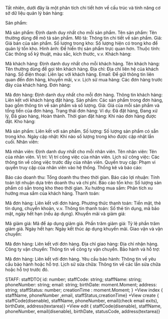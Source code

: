 Tất nhiên, dưới đây là một phân tích chi tiết hơn về cấu trúc và tính năng cơ sở dữ liệu quản lý bán hàng:

Sản phẩm:

Mã sản phẩm: Định danh duy nhất cho mỗi sản phẩm.
Tên sản phẩm: Tên thường dùng để mô tả sản phẩm.
Mô tả: Thông tin chi tiết về sản phẩm.
Giá: Giá bán của sản phẩm.
Số lượng trong kho: Số lượng hiện có trong kho để quản lý tồn kho.
Hình ảnh: Để hiển thị sản phẩm trực quan hơn.
Thuộc tính: Các thông số kỹ thuật, màu sắc, kích thước, v.v.
Khách hàng:

Mã khách hàng: Định danh duy nhất cho mỗi khách hàng.
Tên khách hàng: Tên thường dùng để gọi tên khách hàng.
Địa chỉ: Địa chỉ liên hệ của khách hàng.
Số điện thoại: Liên lạc với khách hàng.
Email: Để gửi thông tin liên quan đến đơn hàng, khuyến mãi, v.v.
Lịch sử mua hàng: Các đơn hàng trước đây của khách hàng.
Đơn hàng:

Mã đơn hàng: Định danh duy nhất cho mỗi đơn hàng.
Thông tin khách hàng: Liên kết với khách hàng đặt hàng.
Sản phẩm: Các sản phẩm trong đơn hàng, bao gồm thông tin về sản phẩm và số lượng.
Giá: Giá của mỗi sản phẩm và tổng tiền của đơn hàng.
Trạng thái đơn hàng: Ví dụ: Đã đặt hàng, Đang xử lý, Đã giao hàng, Hoàn thành.
Thời gian đặt hàng: Khi nào đơn hàng được đặt.
Kho hàng:

Mã sản phẩm: Liên kết với sản phẩm.
Số lượng: Số lượng sản phẩm có sẵn trong kho.
Ngày cập nhật: Khi nào số lượng trong kho được cập nhật lần cuối.
Nhân viên:

Mã nhân viên: Định danh duy nhất cho mỗi nhân viên.
Tên nhân viên: Tên của nhân viên.
Vị trí: Vị trí công việc của nhân viên.
Lịch sử công việc: Các thông tin về công việc trước đây của nhân viên.
Quyền truy cập: Phạm vi quyền truy cập của nhân viên vào hệ thống.
Thống kê và báo cáo:

Báo cáo doanh thu: Tổng doanh thu theo thời gian.
Báo cáo lợi nhuận: Tính toán lợi nhuận dựa trên doanh thu và chi phí.
Báo cáo tồn kho: Số lượng sản phẩm có sẵn trong kho theo thời gian.
Xu hướng mua sắm: Phân tích xu hướng mua sắm của khách hàng.
Thanh toán:

Mã đơn hàng: Liên kết với đơn hàng.
Phương thức thanh toán: Tiền mặt, thẻ tín dụng, chuyển khoản, v.v.
Thông tin thanh toán: Số thẻ tín dụng, mã bảo mật, ngày hết hạn (nếu áp dụng).
Khuyến mãi và giảm giá:

Mã giảm giá: Mã để áp dụng giảm giá.
Phần trăm giảm giá: Tỷ lệ phần trăm giảm giá.
Ngày hết hạn: Ngày kết thúc áp dụng khuyến mãi.
Giao vận và vận chuyển:

Mã đơn hàng: Liên kết với đơn hàng.
Địa chỉ giao hàng: Địa chỉ nhận hàng.
Công ty vận chuyển: Thông tin về công ty vận chuyển.
Bảo hành và hỗ trợ:

Mã đơn hàng: Liên kết với đơn hàng.
Yêu cầu bảo hành: Thông tin về yêu cầu bảo hành hoặc hỗ trợ.
Lịch sử sửa chữa: Thông tin về các lần sửa chữa hoặc hỗ trợ trước đó.

STAFF: 
	staffDTO{
		id: number;
		staffCode: string;
		staffName: string;
		phoneNumber: string;
		email: string;
		birthDate: moment.Moment;
		address: string;
		staffStatus: number;
		creationTime : moment.Moment;
	}
	+View index { staffName, phoneNumber ,email, staffStatus,creationTime}
	+View create { staffCode(disenable), staffName, phoneNumber, email(check email exits), birthDate, address(textarea)}
	+View edit { staffCode(disenable), staffName, phoneNumber, email(disenable), birthDate, statusCode, address(textarea)}
